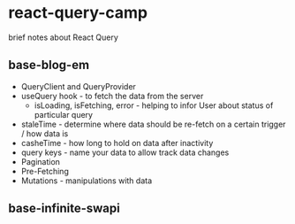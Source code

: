 # react-query-camp
brief notes about React Query

## base-blog-em
- QueryClient and QueryProvider
- useQuery hook - to fetch the data from the server
   - isLoading, isFetching, error - helping to infor User about status of particular query
- staleTime - determine where data should be re-fetch on a certain trigger / how data is
- casheTime - how long to hold on data after inactivity
- query keys - name your data to allow track data changes
- Pagination
- Pre-Fetching
- Mutations - manipulations with data

## base-infinite-swapi

